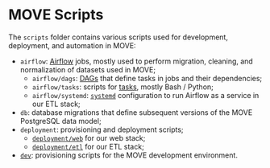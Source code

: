 # MOVE Scripts

The `scripts` folder contains various scripts used for development, deployment, and automation in MOVE:

- `airflow`: [Airflow](https://airflow.apache.org/) jobs, mostly used to perform migration, cleaning, and normalization of datasets used in MOVE;
  - `airflow/dags`: [DAGs](https://airflow.apache.org/concepts.html#dags) that define tasks in jobs and their dependencies;
  - `airflow/tasks`: scripts for [tasks](https://airflow.apache.org/concepts.html#tasks), mostly Bash / Python;
  - `airflow/systemd`: [`systemd`](https://en.wikipedia.org/wiki/Systemd) configuration to run Airflow as a service in our ETL stack;
- `db`: database migrations that define subsequent versions of the MOVE PostgreSQL data model;
- `deployment`: provisioning and deployment scripts;
  - [`deployment/web`](deployment/web/README.md) for our web stack;
  - [`deployment/etl`](deployment/etl/README.md) for our ETL stack;
- [`dev`](dev/README.md): provisioning scripts for the MOVE development environment.
